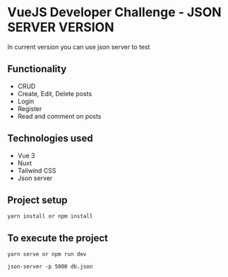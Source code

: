 # VueJS Developer Challenge - JSON SERVER VERSION
In current version you can use json server to test

## Functionality
- CRUD
- Create, Edit, Delete posts
- Login
- Register
- Read and comment on posts

## Technologies used 
- Vue 3
- Nuxt
- Tailwind CSS
- Json server

## Project setup
```
yarn install or npm install
```

## To execute the project
```
yarn serve or npm run dev
```
```
json-server -p 5000 db.json
```
